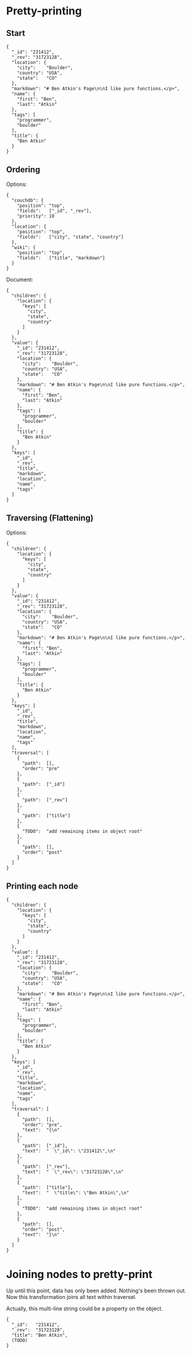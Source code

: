 # Pretty-printing

## Start

    {
      "_id": "231412",
      "_rev": "31723128",
      "location": {
        "city":    "Boulder",
        "country": "USA",
        "state":   "CO"
      },
      "markdown": "# Ben Atkin's Page\n\nI like pure functions.</p>",
      "name": {
        "first": "Ben",
        "last": "Atkin"
      },
      "tags": [
        "programmer",
        "boulder"
      ],
      "title": {
        "Ben Atkin"
      }
    }

## Ordering

Options:
    
    {
      "couchdb": {
        "position": "top",
        "fields":   ["_id", "_rev"],
        "priority": 10
      },
      "location": {
        "position": "top",
        "fields":   ["city", "state", "country"]
      },
      "wiki": {
        "position": "top",
        "fields":   ["title", "markdown"]
      }
    }

Document:

    {
      "children": {
        "location": {
          "keys": [
            "city",
            "state",
            "country"
          ]
        }
      },
      "value": {
        "_id": "231412",
        "_rev": "31723128",
        "location": {
          "city":    "Boulder",
          "country": "USA",
          "state":   "CO"
        },
        "markdown": "# Ben Atkin's Page\n\nI like pure functions.</p>",
        "name": {
          "first": "Ben",
          "last": "Atkin"
        },
        "tags": [
          "programmer",
          "boulder"
        ],
        "title": {
          "Ben Atkin"
        }
      },
      "keys": [
        "_id",
        "_rev",
        "title",
        "markdown",
        "location",
        "name",
        "tags"
      ]
    }
    
## Traversing (Flattening)

Options:

    {
      "children": {
        "location": {
          "keys": [
            "city",
            "state",
            "country"
          ]
        }
      },
      "value": {
        "_id": "231412",
        "_rev": "31723128",
        "location": {
          "city":    "Boulder",
          "country": "USA",
          "state":   "CO"
        },
        "markdown": "# Ben Atkin's Page\n\nI like pure functions.</p>",
        "name": {
          "first": "Ben",
          "last": "Atkin"
        },
        "tags": [
          "programmer",
          "boulder"
        ],
        "title": {
          "Ben Atkin"
        }
      },
      "keys": [
        "_id",
        "_rev",
        "title",
        "markdown",
        "location",
        "name",
        "tags"
      ],
      "traversal": [
        {
          "path":  [],
          "order": "pre"
        },
        {
          "path":  ["_id"]
        },
        {
          "path":  ["_rev"]
        },
        {
          "path":  ["title"]
        },
        {
          "TODO":  "add remaining items in object root"
        },
        {
          "path":  [],
          "order": "post"
        }
      ]
    }

## Printing each node

    {
      "children": {
        "location": {
          "keys": [
            "city",
            "state",
            "country"
          ]
        }
      },
      "value": {
        "_id": "231412",
        "_rev": "31723128",
        "location": {
          "city":    "Boulder",
          "country": "USA",
          "state":   "CO"
        },
        "markdown": "# Ben Atkin's Page\n\nI like pure functions.</p>",
        "name": {
          "first": "Ben",
          "last": "Atkin"
        },
        "tags": [
          "programmer",
          "boulder"
        ],
        "title": {
          "Ben Atkin"
        }
      },
      "keys": [
        "_id",
        "_rev",
        "title",
        "markdown",
        "location",
        "name",
        "tags"
      ],
      "traversal": [
        {
          "path":  [],
          "order": "pre",
          "text":  "{\n"
        },
        {
          "path":  ["_id"],
          "text":  "  \"_id\": \"231412\",\n"
        },
        {
          "path":  ["_rev"],
          "text":  "  \"_rev\": \"31723128\",\n"
        },
        {
          "path":  ["title"],
          "text":  "  \"title\": \"Ben Atkin\",\n"
        },
        {
          "TODO":  "add remaining items in object root"
        },
        {
          "path":  [],
          "order": "post",
          "text":  "}\n"
        }
      ]
    }

# Joining nodes to pretty-print

Up until this point, data has only been added. Nothing's been thrown
out. Now this transformation joins all text within traversel.

Actually, this multi-line string could be a property on the object.

    {
      "_id":   "231412",
      "_rev":  "31723128",
      "title": "Ben Atkin",
      (TODO)
    }

